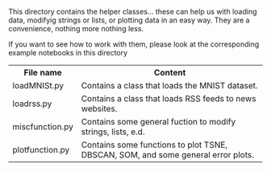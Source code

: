 This directory contains the helper classes... these can help us with loading data, modifyig strings or lists, or 
plotting data in an easy way. They are a convenience, nothing more nothing less.

If you want to see how to work with them, please look at the corresponding example notebooks in this directory

<table>
  <tbody>
    <tr>
      <th>File name</th>
      <th>Content</th>
    </tr>
    <tr>
      <td> loadMNISt.py</td>
      <td>  Contains a class that loads the MNIST dataset. </td>
    </tr>
    <tr>
      <td> loadrss.py</td>
      <td>  Contains a class that loads RSS feeds to news websites. </td>
    </tr>
    <tr>
      <td> miscfunction.py </td>
      <td>  Contains some general fuction to modify strings, lists, e.d. </td>
    </tr>
    <tr>
      <td> plotfunction.py </td>
      <td>  Contains some functions to plot TSNE, DBSCAN, SOM, and some general error plots. </td>
    </tr>                
  </tbody>
</table>


    
    